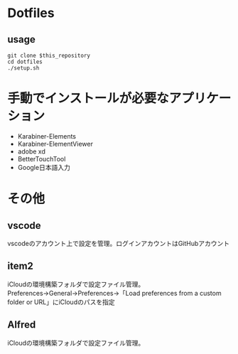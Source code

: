 # Dotfiles 

## usage
```shell
git clone $this_repository
cd dotfiles
./setup.sh
```

# 手動でインストールが必要なアプリケーション
- Karabiner-Elements
- Karabiner-ElementViewer
- adobe xd
- BetterTouchTool
- Google日本語入力

# その他

## vscode
vscodeのアカウント上で設定を管理。ログインアカウントはGitHubアカウント

## item2
iCloudの環境構築フォルダで設定ファイル管理。Preferences→General→Preferences→「Load preferences from a custom folder or URL」にiCloudのパスを指定

## Alfred
iCloudの環境構築フォルダで設定ファイル管理。